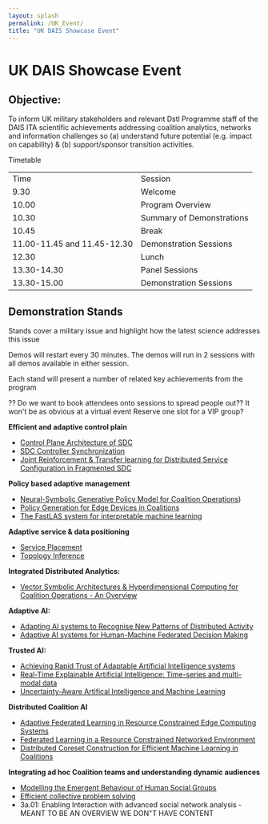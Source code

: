 ```yaml
---
layout: splash
permalink: /UK_Event/
title: "UK DAIS Showcase Event"
---
```


# UK DAIS Showcase Event

## Objective:

To inform UK military stakeholders and relevant Dstl Programme staff of the DAIS ITA scientific achievements addressing coalition analytics, networks and information challenges so (a) understand future potential (e.g. impact on capability) & (b) support/sponsor transition activities. 

Timetable

<table>
  <tbody>
    <tr>
      <td>Time</td>
      <td>Session</td>
    </tr>
    <tr>
      <td>9.30</td>
      <td>Welcome</td>
    </tr>
    <tr>
      <td>10.00</td>
      <td>Program Overview</td>
    </tr>
    <tr>
      <td>10.30</td>
      <td>Summary of Demonstrations</td>
    </tr>
    <tr>
      <td>10.45</td>
      <td>Break</td>
    </tr>
    <tr>
      <td>11.00-11.45 and 11.45-12.30</td>
      <td>Demonstration Sessions</td>
    </tr>
    <tr>
      <td>12.30</td>
      <td>Lunch</td>
    </tr>
    <tr>
      <td>13.30-14.30</td>
      <td>Panel Sessions</td>
    </tr>
    <tr>
      <td>13.30-15.00</td>
      <td>Demonstration Sessions</td>
    </tr>
  </tbody>
</table>


## Demonstration Stands 

Stands cover a military issue and highlight how the latest science addresses this issue

Demos will restart every 30 minutes. The demos will run in 2 sessions with all demos available in either session.

Each stand will present a number of related key achievements from the program

?? Do we want to book attendees onto sessions to spread people out?? It won't be as obvious at a virtual event
Reserve one slot for a VIP group?

**Efficient and adaptive control plain**
* [Control Plane Architecture of SDC](/2a08/)
* [SDC Controller Synchronization](/2a07/)
* [Joint Reinforcement & Transfer learning for Distributed Service Configuration in Fragmented SDC](/2b01/)

**Policy based adaptive management**
*	[Neural-Symbolic Generative Policy Model for Coalition Operations](/1c02/))
*	[Policy Generation for Edge Devices in Coalitions](/2c04/)
*	[The FastLAS system for interpretable machine learning](/1c08/)

**Adaptive service & data positioning**
* [Service Placement](/2a04/)
* [Topology Inference](/2a03/)

**Integrated Distributed Analytics:**
* [Vector Symbolic Architectures & Hyperdimensional Computing for Coalition Operations - An Overview](/1a11/)

**Adaptive AI:**
* [Adapting AI systems to Recognise New Patterns of Distributed Activity](/1c16/)
* [Adaptive AI systems for Human-Machine Federated Decision Making](/1c05/)

**Trusted AI:**
* [Achieving Rapid Trust of Adaptable Artificial Intelligence systems](/1d04/)
* [Real-Time Explainable Artificial Intelligence: Time-series and multi-modal data](/1d01/)
* [Uncertainty-Aware Artifical Intelligence and Machine Learning](/1d05/)

**Distributed Coalition AI**
* [Adaptive Federated Learning in Resource Constrained Edge Computing Systems](/1b06/)
* [Federated Learning in a Resource Constrained Networked Environment](/1a08/)
* [Distributed Coreset Construction for Efficient Machine Learning in Coalitions](/1b03/)

**Integrating ad hoc Coalition teams and understanding dynamic audiences**
* [Modelling the Emergent Behaviour of Human Social Groups](/1c01/)
* [Efficient collective problem solving](/3b02)
* 3a.01: Enabling Interaction with advanced social network analysis - MEANT TO BE AN OVERVIEW WE DON"T HAVE CONTENT





